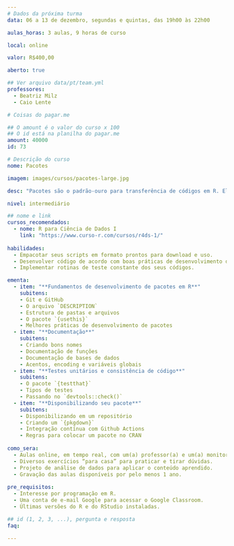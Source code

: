 ```yaml
---
# Dados da próxima turma
data: 06 a 13 de dezembro, segundas e quintas, das 19h00 às 22h00

aulas_horas: 3 aulas, 9 horas de curso

local: online

valor: R$400,00

aberto: true

## Ver arquivo data/pt/team.yml
professores:
  - Beatriz Milz
  - Caio Lente

# Coisas do pagar.me

## O amount é o valor do curso x 100
## O id está na planilha do pagar.me
amount: 40000
id: 73

# Descrição do curso
nome: Pacotes

imagem: images/cursos/pacotes-large.jpg

desc: "Pacotes são o padrão-ouro para transferência de códigos em R. Eles encapsulam funções e sua documentação, bem como exemplos de código e conjuntos de dados. Nesse curso você vai aprender a transformar seus scripts em pacotes que outras pessoas podem baixar, instalar e usar. Pode parecer muito difícil, mas na verdade escrever seus programas em pacotes pode simplificar e agilizar o seu trabalho, além de facilitar o compartilhamento. Vamos te guiar desde os princípios e definições básicas de pacotes até as melhores práticas, como o uso de testes unitários e elaboração de documentação."

nivel: intermediário

## nome e link
cursos_recomendados:
  - nome: R para Ciência de Dados I
    link: "https://www.curso-r.com/cursos/r4ds-1/"
  
habilidades:
  - Empacotar seus scripts em formato prontos para download e uso.
  - Desenvolver código de acordo com boas práticas de desenvolvimento de pacotes.
  - Implementar rotinas de teste constante dos seus códigos.

ementa:
  - item: "**Fundamentos de desenvolvimento de pacotes em R**"
    subitens:
    - Git e GitHub
    - O arquivo `DESCRIPTION`
    - Estrutura de pastas e arquivos
    - O pacote `{usethis}`
    - Melhores práticas de desenvolvimento de pacotes
  - item: "**Documentação**"
    subitens:
    - Criando bons nomes
    - Documentação de funções
    - Documentação de bases de dados
    - Acentos, encoding e variáveis globais
  - item: "**Testes unitários e consistência de código**"
    subitens:
    - O pacote `{testthat}`
    - Tipos de testes
    - Passando no `devtools::check()`
  - item: "**Disponibilizando seu pacote**"
    subitens:
    - Disponibilizando em um repositório
    - Criando um `{pkgdown}`
    - Integração contínua com Github Actions
    - Regras para colocar um pacote no CRAN
  
como_sera: 
  - Aulas online, em tempo real, com um(a) professor(a) e um(a) monitor(a).
  - Diversos exercícios “para casa” para praticar e tirar dúvidas.
  - Projeto de análise de dados para aplicar o conteúdo aprendido.
  - Gravação das aulas disponíveis por pelo menos 1 ano.
  
pre_requisitos: 
  - Interesse por programação em R.
  - Uma conta de e-mail Google para acessar o Google Classroom.
  - Últimas versões do R e do RStudio instaladas.

## id (1, 2, 3, ...), pergunta e resposta
faq:
  
---
```



